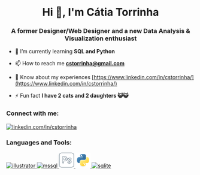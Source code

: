 <h1 align="center">Hi 👋, I'm Cátia Torrinha</h1>
<h3 align="center">A former Designer/Web Designer and a new Data Analysis & Visualization enthusiast</h3>

- 🌱 I’m currently learning **SQL and Python**

- 📫 How to reach me **cstorrinha@gmail.com**

- 📄 Know about my experiences [https://www.linkedin.com/in/cstorrinha/](https://www.linkedin.com/in/cstorrinha/)

- ⚡ Fun fact **I have 2 cats and 2 daughters 😺😺**

<h3 align="left">Connect with me:</h3>
<p align="left">
<a href="https://linkedin.com/in/linkedin.com/in/cstorrinha" target="blank"><img align="center" src="https://raw.githubusercontent.com/rahuldkjain/github-profile-readme-generator/master/src/images/icons/Social/linked-in-alt.svg" alt="linkedin.com/in/cstorrinha" height="30" width="40" /></a>
</p>

<h3 align="left">Languages and Tools:</h3>
<p align="left"> <a href="https://www.adobe.com/in/products/illustrator.html" target="_blank" rel="noreferrer"> <img src="https://www.vectorlogo.zone/logos/adobe_illustrator/adobe_illustrator-icon.svg" alt="illustrator" width="40" height="40"/> </a> <a href="https://www.microsoft.com/en-us/sql-server" target="_blank" rel="noreferrer"> <img src="https://www.svgrepo.com/show/303229/microsoft-sql-server-logo.svg" alt="mssql" width="40" height="40"/> </a> <a href="https://www.photoshop.com/en" target="_blank" rel="noreferrer"> <img src="https://raw.githubusercontent.com/devicons/devicon/master/icons/photoshop/photoshop-line.svg" alt="photoshop" width="40" height="40"/> </a> <a href="https://www.python.org" target="_blank" rel="noreferrer"> <img src="https://raw.githubusercontent.com/devicons/devicon/master/icons/python/python-original.svg" alt="python" width="40" height="40"/> </a> <a href="https://www.sqlite.org/" target="_blank" rel="noreferrer"> <img src="https://www.vectorlogo.zone/logos/sqlite/sqlite-icon.svg" alt="sqlite" width="40" height="40"/> </a> </p>


<!---
- 👋 Hi, I’m Cátia Torrinha
- 👀 I'm a former Designer/Web Designer and a new Data Analysis & Visualization enthusiast
- 🌱 I’m currently learning SQL and Python
- 📫 How to reach me: cstorrinha@gmail.com
- 📄 Know about my experiences: https://www.linkedin.com/in/cstorrinha/
- ⚡ Fun fact: I have 2 cats and 2 daughters 😺😺


cstorrinha/cstorrinha is a ✨ special ✨ repository because its `README.md` (this file) appears on your GitHub profile.
You can click the Preview link to take a look at your changes.
--->
